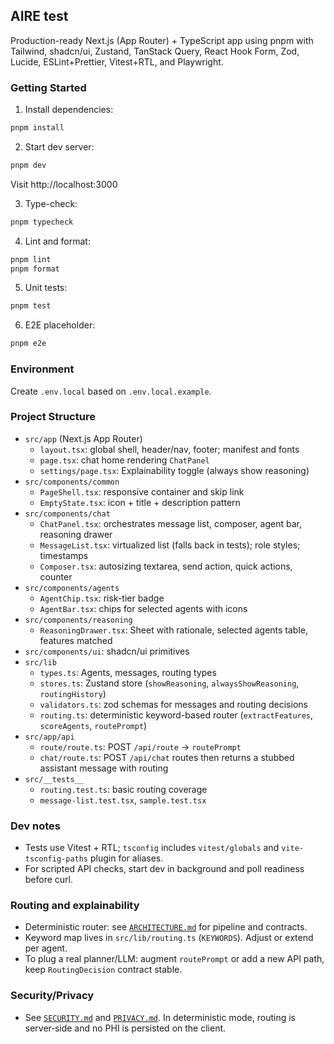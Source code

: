 ## AIRE test

Production-ready Next.js (App Router) + TypeScript app using pnpm with Tailwind, shadcn/ui, Zustand, TanStack Query, React Hook Form, Zod, Lucide, ESLint+Prettier, Vitest+RTL, and Playwright.

### Getting Started

1) Install dependencies:
```bash
pnpm install
```

2) Start dev server:
```bash
pnpm dev
```
Visit http://localhost:3000

3) Type-check:
```bash
pnpm typecheck
```

4) Lint and format:
```bash
pnpm lint
pnpm format
```

5) Unit tests:
```bash
pnpm test
```

6) E2E placeholder:
```bash
pnpm e2e
```

### Environment
Create `.env.local` based on `.env.local.example`.

### Project Structure
- `src/app` (Next.js App Router)
  - `layout.tsx`: global shell, header/nav, footer; manifest and fonts
  - `page.tsx`: chat home rendering `ChatPanel`
  - `settings/page.tsx`: Explainability toggle (always show reasoning)
- `src/components/common`
  - `PageShell.tsx`: responsive container and skip link
  - `EmptyState.tsx`: icon + title + description pattern
- `src/components/chat`
  - `ChatPanel.tsx`: orchestrates message list, composer, agent bar, reasoning drawer
  - `MessageList.tsx`: virtualized list (falls back in tests); role styles; timestamps
  - `Composer.tsx`: autosizing textarea, send action, quick actions, counter
- `src/components/agents`
  - `AgentChip.tsx`: risk-tier badge
  - `AgentBar.tsx`: chips for selected agents with icons
- `src/components/reasoning`
  - `ReasoningDrawer.tsx`: Sheet with rationale, selected agents table, features matched
- `src/components/ui`: shadcn/ui primitives
- `src/lib`
  - `types.ts`: Agents, messages, routing types
  - `stores.ts`: Zustand store (`showReasoning`, `alwaysShowReasoning`, `routingHistory`)
  - `validators.ts`: zod schemas for messages and routing decisions
  - `routing.ts`: deterministic keyword-based router (`extractFeatures`, `scoreAgents`, `routePrompt`)
- `src/app/api`
  - `route/route.ts`: POST `/api/route` → `routePrompt`
  - `chat/route.ts`: POST `/api/chat` routes then returns a stubbed assistant message with routing
- `src/__tests__`
  - `routing.test.ts`: basic routing coverage
  - `message-list.test.tsx`, `sample.test.tsx`

### Dev notes
- Tests use Vitest + RTL; `tsconfig` includes `vitest/globals` and `vite-tsconfig-paths` plugin for aliases.
- For scripted API checks, start dev in background and poll readiness before curl.

### Routing and explainability
- Deterministic router: see [`ARCHITECTURE.md`](ARCHITECTURE.md) for pipeline and contracts.
- Keyword map lives in `src/lib/routing.ts` (`KEYWORDS`). Adjust or extend per agent.
- To plug a real planner/LLM: augment `routePrompt` or add a new API path, keep `RoutingDecision` contract stable.

### Security/Privacy
- See [`SECURITY.md`](SECURITY.md) and [`PRIVACY.md`](PRIVACY.md). In deterministic mode, routing is server‑side and no PHI is persisted on the client.

